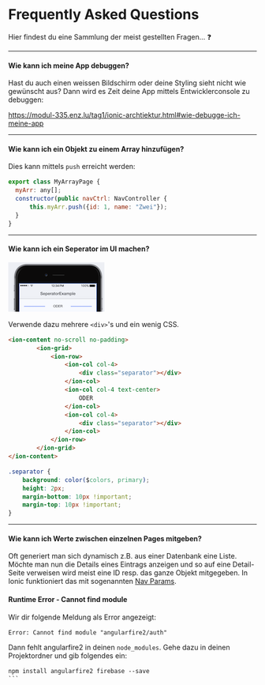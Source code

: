 # Frequently Asked Questions 

Hier findest du eine Sammlung der meist gestellten Fragen... ❓

---
#### Wie kann ich meine App debuggen?
Hast du auch einen weissen Bildschirm oder deine Styling sieht nicht wie gewünscht aus? Dann wird es Zeit deine App mittels Entwicklerconsole zu debuggen:

https://modul-335.enz.lu/tag1/ionic-archtiektur.html#wie-debugge-ich-meine-app

---
#### Wie kann ich ein Objekt zu einem Array hinzufügen? 
Dies kann mittels ```push``` erreicht werden:
```js
export class MyArrayPage {
  myArr: any[];
  constructor(public navCtrl: NavController {
      this.myArr.push({id: 1, name: "Zwei"});
  }
}
```

---
#### Wie kann ich ein Seperator im UI machen?
![](/_allgemein/seperator-example.png)

Verwende dazu mehrere ```<div>```'s und ein wenig CSS.

```html
<ion-content no-scroll no-padding>
        <ion-grid>
            <ion-row>
                <ion-col col-4>
                    <div class="separator"></div>
                </ion-col>
                <ion-col col-4 text-center>
                    ODER
                </ion-col>
                <ion-col col-4>
                    <div class="separator"></div>
                </ion-col>
            </ion-row>
        </ion-grid>
</ion-content>
```
```css
.separator {
    background: color($colors, primary);
    height: 2px;
    margin-bottom: 10px !important;
    margin-top: 10px !important;
}
```
---
#### Wie kann ich Werte zwischen einzelnen Pages mitgeben?
Oft generiert man sich dynamisch z.B. aus einer Datenbank eine Liste. Möchte man nun die Details eines Eintrags anzeigen und so auf eine Detail-Seite verweisen wird meist eine ID resp. das ganze Objekt mitgegeben. 
In Ionic funktioniert das mit sogenannten [Nav Params](https://ionicframework.com/docs/api/navigation/NavParams/).


#### Runtime Error - Cannot find module
Wir dir folgende Meldung als Error angezeigt:
```
Error: Cannot find module "angularfire2/auth"

```

Dann fehlt angularfire2 in deinen `node_modules`. Gehe dazu in deinen Projektordner und gib folgendes ein:
````
npm install angularfire2 firebase --save 
```

